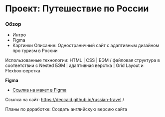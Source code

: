 # Проект: Путешествие по России

### Обзор
* Интро
* Figma
* Картинки
Описание:
  Одностраничный сайт с адаптивным дизайном про туризм в России

Использованные технологии:
 HTML | CSS | БЭМ / файловая структура в соответствии с Nested БЭМ | адаптивная верстка | Grid Layout и Flexbox-верстка

**Figma**

* [Ссылка на макет в Figma](https://www.figma.com/file/5S2WSbEFL6awjVWJ0NWL8Q/Sprint-3_-Russia-_-desktop-mobile?node-id=28503%3A0)


Ссылка на сайт:
https://deccaid.github.io/russian-travel /

Планы по доработке:
Создать английскую версию сайта





